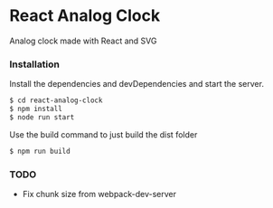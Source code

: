 # React Analog Clock

Analog clock made with React and SVG

### Installation
Install the dependencies and devDependencies and start the server.

```sh
$ cd react-analog-clock
$ npm install
$ node run start
```

Use the build command to just build the dist folder

```sh
$ npm run build
```

### TODO

- Fix chunk size from webpack-dev-server
